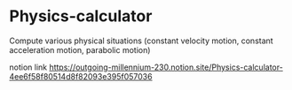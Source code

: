 # Physics-calculator
Compute various physical situations (constant velocity motion, constant acceleration motion, parabolic motion)

notion link
https://outgoing-millennium-230.notion.site/Physics-calculator-4ee6f58f80514d8f82093e395f057036
